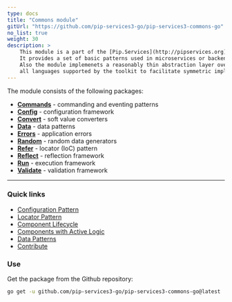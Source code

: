 ```yaml
---
type: docs
title: "Commons module"
gitUrl: "https://github.com/pip-services3-go/pip-services3-commons-go"
no_list: true
weight: 30
description: > 
    This module is a part of the [Pip.Services](http://pipservices.org) polyglot microservices toolkit.
    It provides a set of basic patterns used in microservices or backend services.
    Also the module implemenets a reasonably thin abstraction layer over most fundamental functions across
    all languages supported by the toolkit to facilitate symmetric implementation.
---
```


The module consists of the following packages:

- [**Commands**](commands) - commanding and eventing patterns
- [**Config**](config) - configuration framework
- [**Convert**](convert) - soft value converters
- [**Data**](data) - data patterns
- [**Errors**](errors) - application errors
- [**Random**](random) - random data generators
- [**Refer**](refer) - locator (IoC) pattern
- [**Reflect**](reflect) - reflection framework
- [**Run**](run) - execution framework
- [**Validate**](validate) - validation framework
---

### Quick links

* [Configuration Pattern](https://www.pipservices.org/recipies/configuration) 
* [Locator Pattern](https://www.pipservices.org/recipies/references)
* [Component Lifecycle](https://www.pipservices.org/recipies/component-lifecycle)
* [Components with Active Logic](https://www.pipservices.org/recipies/active-logic)
* [Data Patterns](https://www.pipservices.org/recipies/memory-persistence)
* [Contribute](https://www.pipservices.org/community/contribute)

### Use

Get the package from the Github repository:
```bash
go get -u github.com/pip-services3-go/pip-services3-commons-go@latest
```